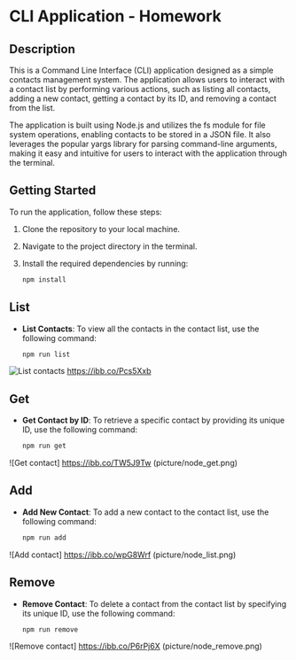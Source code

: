 
# CLI Application - Homework

## Description

This is a Command Line Interface (CLI) application designed as a simple contacts management system. The application allows users to interact with a contact list by performing various actions, such as listing all contacts, adding a new contact, getting a contact by its ID, and removing a contact from the list.

The application is built using Node.js and utilizes the fs module for file system operations, enabling contacts to be stored in a JSON file. It also leverages the popular yargs library for parsing command-line arguments, making it easy and intuitive for users to interact with the application through the terminal.

## Getting Started

To run the application, follow these steps:

1. Clone the repository to your local machine.

2. Navigate to the project directory in the terminal.

3. Install the required dependencies by running:
   ```bash
   npm install
   ```

## List

- **List Contacts**: To view all the contacts in the contact list, use the following command:
  ```bash
  npm run list
![List contacts](picture/node_add.png) https://ibb.co/Pcs5Xxb

## Get

- **Get Contact by ID**: To retrieve a specific contact by providing its unique ID, use the following command:
   ```bash
   npm run get
![Get contact] https://ibb.co/TW5J9Tw (picture/node_get.png)

## Add

- **Add New Contact**: To add a new contact to the contact list, use the following command:
   ```bash
   npm run add
![Add contact] https://ibb.co/wpG8Wrf (picture/node_list.png)

## Remove

- **Remove Contact**: To delete a contact from the contact list by specifying its unique ID, use the following command:
   ```bash
   npm run remove
![Remove contact] https://ibb.co/P6rPj6X (picture/node_remove.png)